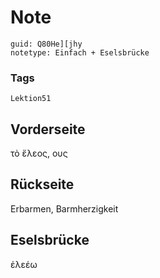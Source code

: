 # Note
```
guid: Q80He][jhy
notetype: Einfach + Eselsbrücke
```

### Tags
```
Lektion51
```

## Vorderseite
τὸ ἔλεος, ους

## Rückseite
Erbarmen, Barmherzigkeit

## Eselsbrücke
ἐλεέω
